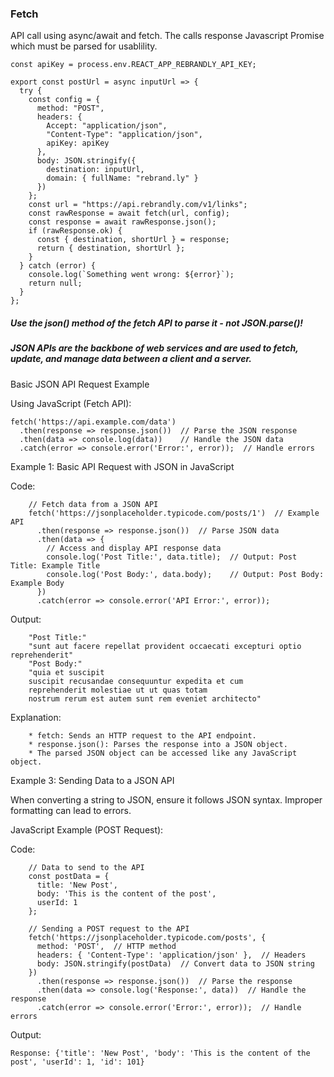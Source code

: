 ### Fetch
API call using async/await and fetch. The calls response Javascript Promise which must be parsed for usablility.

    const apiKey = process.env.REACT_APP_REBRANDLY_API_KEY;

    export const postUrl = async inputUrl => {
      try {
        const config = {
          method: "POST",
          headers: {
            Accept: "application/json",
            "Content-Type": "application/json",
            apiKey: apiKey
          },
          body: JSON.stringify({
            destination: inputUrl,
            domain: { fullName: "rebrand.ly" }
          })
        };
        const url = "https://api.rebrandly.com/v1/links";
        const rawResponse = await fetch(url, config);
        const response = await rawResponse.json();
        if (rawResponse.ok) {
          const { destination, shortUrl } = response;
          return { destination, shortUrl };
        }
      } catch (error) {
        console.log(`Something went wrong: ${error}`);
        return null;
      }
    };
##### Use the json() method of the fetch API to parse it - not JSON.parse()!

##### JSON APIs are the backbone of web services and are used to fetch, update, and manage data between a client and a server.

Basic JSON API Request Example

Using JavaScript (Fetch API):

    fetch('https://api.example.com/data')
      .then(response => response.json())  // Parse the JSON response
      .then(data => console.log(data))    // Handle the JSON data
      .catch(error => console.error('Error:', error));  // Handle errors

Example 1: Basic API Request with JSON in JavaScript

Code:

        // Fetch data from a JSON API
        fetch('https://jsonplaceholder.typicode.com/posts/1')  // Example API
          .then(response => response.json())  // Parse JSON data
          .then(data => {
            // Access and display API response data
            console.log('Post Title:', data.title);  // Output: Post Title: Example Title
            console.log('Post Body:', data.body);    // Output: Post Body: Example Body
          })
          .catch(error => console.error('API Error:', error));   
Output:

        "Post Title:"
        "sunt aut facere repellat provident occaecati excepturi optio reprehenderit"
        "Post Body:"
        "quia et suscipit
        suscipit recusandae consequuntur expedita et cum
        reprehenderit molestiae ut ut quas totam
        nostrum rerum est autem sunt rem eveniet architecto"

Explanation:

        * fetch: Sends an HTTP request to the API endpoint.
        * response.json(): Parses the response into a JSON object.
        * The parsed JSON object can be accessed like any JavaScript object.

Example 3: Sending Data to a JSON API

When converting a string to JSON, ensure it follows JSON syntax. Improper formatting can lead to errors.

JavaScript Example (POST Request):

Code:

        // Data to send to the API
        const postData = {
          title: 'New Post',
          body: 'This is the content of the post',
          userId: 1
        };
        
        // Sending a POST request to the API
        fetch('https://jsonplaceholder.typicode.com/posts', {
          method: 'POST',  // HTTP method
          headers: { 'Content-Type': 'application/json' },  // Headers
          body: JSON.stringify(postData)  // Convert data to JSON string
        })
          .then(response => response.json())  // Parse the response
          .then(data => console.log('Response:', data))  // Handle the response
          .catch(error => console.error('Error:', error));  // Handle errors
Output:

    Response: {'title': 'New Post', 'body': 'This is the content of the post', 'userId': 1, 'id': 101}
